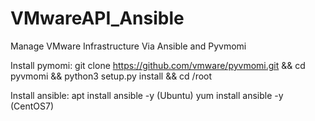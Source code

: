 # VMwareAPI_Ansible
Manage VMware Infrastructure Via Ansible and Pyvmomi

Install pymomi:
git clone https://github.com/vmware/pyvmomi.git
&& cd pyvmomi && python3 setup.py install && cd /root

Install ansible:
apt install ansible -y (Ubuntu)
yum install ansible -y (CentOS7)

